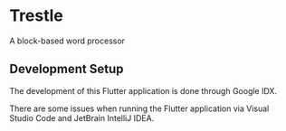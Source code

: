 # Trestle

A block-based word processor

## Development Setup

The development of this Flutter application is done through Google IDX.

There are some issues when running the Flutter application via Visual Studio Code and JetBrain IntelliJ IDEA.